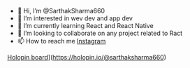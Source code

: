 - 👋 Hi, I’m @SarthakSharma660
- 👀 I’m interested in wev dev and app dev
- 🌱 I’m currently learning React and React Native
- 💞️ I’m looking to collaborate on any project related to Ract
- 📫 How to reach me [Instagram](https://www.instagram.com/sarthak1060/)

<!---
SarthakSharma660/SarthakSharma660 is a ✨ special ✨ repository because its `README.md` (this file) appears on your GitHub profile.
You can click the Preview link to take a look at your changes.
--->
[Holopin board](https://holopin.me/sarthaksharma660)](https://holopin.io/@sarthaksharma660)
